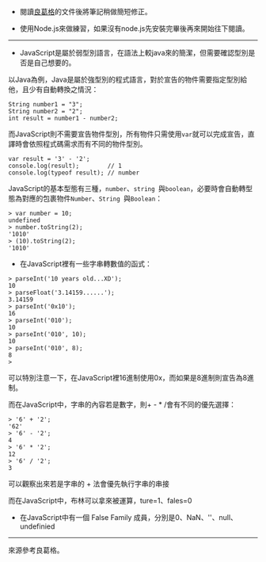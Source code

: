 - 閱讀[良葛格](https://openhome.cc/Gossip/ECMAScript/WeakType.html)的文件後將筆記稍做簡短修正。

- 使用Node.js來做練習，如果沒有node.js先安裝完畢後再來開始往下閱讀。

***

- JavaScript是屬於弱型別語言，在語法上較java來的簡潔，但需要確認型別是否是自己想要的。

以Java為例，Java是屬於強型別的程式語言，對於宣告的物件需要指定型別給他，且少有自動轉換之情況：

```
String number1 = "3";
String number2 = "2";
int result = number1 - number2;
```

而JavaScript則不需要宣告物件型別，所有物件只需使用`var`就可以完成宣告，直譯時會依照程式碼需求而有不同的物件型別。

```
var result = '3' - '2';
console.log(result);        // 1
console.log(typeof result); // number
```

JavaScript的基本型態有三種，`number`、`string `與`boolean`，必要時會自動轉型態為對應的包裹物件`Number`、`String `與`Boolean`：

```
> var number = 10;
undefined
> number.toString(2);
'1010'
> (10).toString(2);
'1010'
```

- 在JavaScript裡有一些字串轉數值的函式：

```
> parseInt('10 years old...XD');
10
> parseFloat('3.14159......');
3.14159
> parseInt('0x10');
16
> parseInt('010');
10
> parseInt('010', 10);
10
> parseInt('010', 8);
8
> 
```

可以特別注意一下，在JavaScript裡16進制使用0x，而如果是8進制則宣告為8進制。

而在JavaScript中，字串的內容若是數字，則+ - * /會有不同的優先選擇：

```
> '6' + '2';
'62'
> '6' - '2';
4
> '6' * '2';
12
> '6' / '2';
3 
```

可以觀察出來若是字串的 + 法會優先執行字串的串接

而在JavaScript中，布林可以拿來被運算，ture=1、fales=0

- 在JavaScript中有一個 False Family 成員，分別是0、NaN、''、null、undefinied

***

來源參考良葛格。
